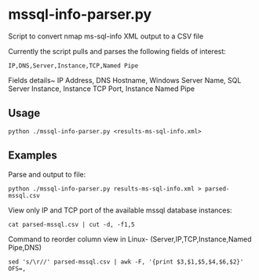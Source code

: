 # mssql-info-parser.py
Script to convert nmap ms-sql-info XML output to a CSV file

Currently the script pulls and parses the following fields of interest:

`IP,DNS,Server,Instance,TCP,Named Pipe`

Fields details~
IP Address,
DNS Hostname,
Windows Server Name,
SQL Server Instance,
Instance TCP Port,
Instance Named Pipe

## Usage
`python ./mssql-info-parser.py <results-ms-sql-info.xml> `

## Examples
Parse and output to file:

`python ./mssql-info-parser.py results-ms-sql-info.xml > parsed-mssql.csv `

View only IP and TCP port of the available mssql database instances:

`cat parsed-mssql.csv | cut -d, -f1,5  `

Command to reorder column view in Linux-
(Server,IP,TCP,Instance,Named Pipe,DNS)

` sed 's/\r//' parsed-mssql.csv | awk -F, '{print $3,$1,$5,$4,$6,$2}' OFS=, `

